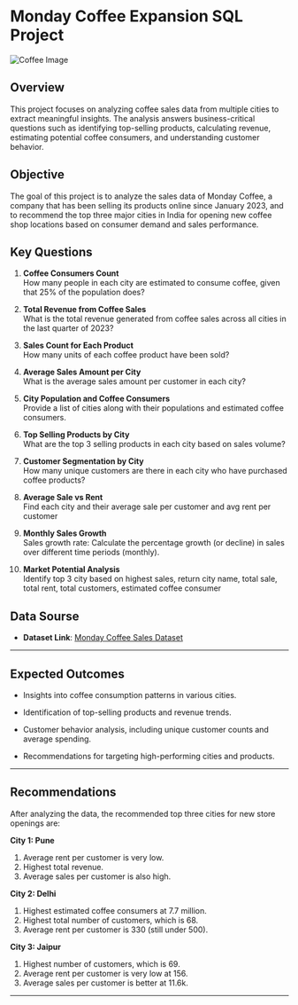 # Monday Coffee Expansion SQL Project

![Coffee Image](https://github.com/user-attachments/assets/3a35b671-b248-4e7d-9ad3-97598afb1afa)

## Overview
This project focuses on analyzing coffee sales data from multiple cities to extract meaningful insights. 
The analysis answers business-critical questions such as identifying top-selling products, calculating revenue,
estimating potential coffee consumers, and understanding customer behavior.

## Objective
The goal of this project is to analyze the sales data of Monday Coffee, a company that has been selling its products 
online since January 2023, and to recommend the top three major cities in India for opening new coffee shop locations 
based on consumer demand and sales performance.

## Key Questions
1. **Coffee Consumers Count**  
   How many people in each city are estimated to consume coffee, given that 25% of the population does?

2. **Total Revenue from Coffee Sales**  
   What is the total revenue generated from coffee sales across all cities in the last quarter of 2023?

3. **Sales Count for Each Product**  
   How many units of each coffee product have been sold?

4. **Average Sales Amount per City**  
   What is the average sales amount per customer in each city?

5. **City Population and Coffee Consumers**  
   Provide a list of cities along with their populations and estimated coffee consumers.

6. **Top Selling Products by City**  
   What are the top 3 selling products in each city based on sales volume?

7. **Customer Segmentation by City**  
   How many unique customers are there in each city who have purchased coffee products?

8. **Average Sale vs Rent**  
   Find each city and their average sale per customer and avg rent per customer

9. **Monthly Sales Growth**  
   Sales growth rate: Calculate the percentage growth (or decline) in sales over different time periods (monthly).

10. **Market Potential Analysis**  
    Identify top 3 city based on highest sales, return city name, total sale, total rent, total customers, estimated  coffee consumer

## Data Sourse
 - **Dataset Link**: [Monday Coffee Sales Dataset](https://www.kaggle.com/datasets/najir0123/monday-coffee-sql-data-analysis-project/data)

---

## Expected Outcomes

 - Insights into coffee consumption patterns in various cities.

 - Identification of top-selling products and revenue trends.

 - Customer behavior analysis, including unique customer counts and average spending.

 - Recommendations for targeting high-performing cities and products.
   
---

## Recommendations
After analyzing the data, the recommended top three cities for new store openings are:

**City 1: Pune**  
1. Average rent per customer is very low.  
2. Highest total revenue.  
3. Average sales per customer is also high.

**City 2: Delhi**  
1. Highest estimated coffee consumers at 7.7 million.  
2. Highest total number of customers, which is 68.  
3. Average rent per customer is 330 (still under 500).

**City 3: Jaipur**  
1. Highest number of customers, which is 69.  
2. Average rent per customer is very low at 156.  
3. Average sales per customer is better at 11.6k.

---
